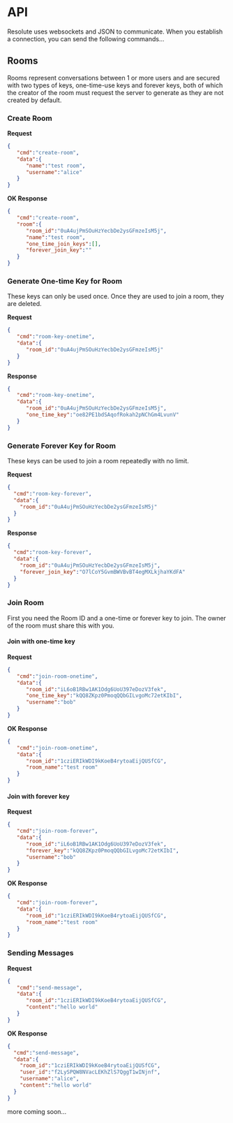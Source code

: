# API

Resolute uses websockets and JSON to communicate. When you establish a connection, you can send the following commands...


## Rooms

Rooms represent conversations between 1 or more users and are secured with two types of keys, one-time-use keys and forever keys, both of which the creator of the room must request the server to generate as they are not created by default.

### Create Room

**Request**
```json
{
   "cmd":"create-room",
   "data":{
      "name":"test room",
      "username":"alice"
   }
}
```

**OK Response**
```json
{
   "cmd":"create-room",
   "room":{
      "room_id":"0uA4ujPmSOuHzYecbDe2ysGFmzeIsM5j",
      "name":"test room",
      "one_time_join_keys":[],
      "forever_join_key":""
   }
}
```

### Generate One-time Key for Room

These keys can only be used once. Once they are used to join a room, they are deleted.

**Request**
```json
{
   "cmd":"room-key-onetime",
   "data":{
      "room_id":"0uA4ujPmSOuHzYecbDe2ysGFmzeIsM5j"
   }
}
```

**Response**
```json
{
   "cmd":"room-key-onetime",
   "data":{
      "room_id":"0uA4ujPmSOuHzYecbDe2ysGFmzeIsM5j",
      "one_time_key":"oe82PE1bdSAqofRokah2pNChGm4LvunV"
   }
}
```

### Generate Forever Key for Room

These keys can be used to join a room repeatedly with no limit.

**Request**
```json
{
  "cmd":"room-key-forever",
  "data":{
    "room_id":"0uA4ujPmSOuHzYecbDe2ysGFmzeIsM5j"
  }
}
```

**Response**
```json
{
  "cmd":"room-key-forever",
  "data":{
    "room_id":"0uA4ujPmSOuHzYecbDe2ysGFmzeIsM5j",
    "forever_join_key":"O7lCoY5GvmBWVBvBT4egMXLkjhaYKdFA"
  }
}
```

### Join Room

First you need the Room ID and a one-time or forever key to join. The owner of the room must share this with you.

#### Join with one-time key

**Request**
```json
{
   "cmd":"join-room-onetime",
   "data":{
      "room_id":"iL6oB1RBw1AK1Odg6UoU397eDozV3fek",
      "one_time_key":"kQQ8ZKpz0PmoqQQbGILvgoMc72etKIbI",
      "username":"bob"
   }
}
```

**OK Response**
```json
{
   "cmd":"join-room-onetime",
   "data":{
      "room_id":"1cziERIkWDI9kKoeB4rytoaEijQUSfCG",
      "room_name":"test room"
   }
}
```

#### Join with forever key

**Request**
```json
{
   "cmd":"join-room-forever",
   "data":{
      "room_id":"iL6oB1RBw1AK1Odg6UoU397eDozV3fek",
      "forever_key":"kQQ8ZKpz0PmoqQQbGILvgoMc72etKIbI",
      "username":"bob"
   }
}
```

**OK Response**
```json
{
   "cmd":"join-room-forever",
   "data":{
      "room_id":"1cziERIkWDI9kKoeB4rytoaEijQUSfCG",
      "room_name":"test room"
   }
}
```


### Sending Messages

**Request**
```json
{
   "cmd":"send-message",
   "data":{
      "room_id":"1cziERIkWDI9kKoeB4rytoaEijQUSfCG",
      "content":"hello world"
   }
}
```

**OK Response**
```json
{
  "cmd":"send-message",
  "data":{
    "room_id":"1cziERIkWDI9kKoeB4rytoaEijQUSfCG",
    "user_id":"f2LySPQW8NVacLEKhZlS7QggT1wINjnf",
    "username":"alice",
    "content":"hello world"
  }
}
```


more coming soon...
